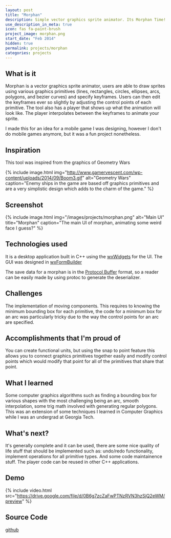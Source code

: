 ```yaml
---
layout: post
title: "Morphan"
description: Simple vector graphics sprite animator. Its Morphan Time!
use_description_in_meta: true
icon: fas fa-paint-brush
project_image: morphan.png
start_date: "Feb 2014"
hidden: true
permalink: projects/morphan
categories: projects
---
```

## What is it
Morphan is a vector graphics sprite animator, users are able to draw sprites using various graphics primitives (lines, rectangles, circles, ellipses, arcs, polygons, and bezier curves) and specify keyframes.  Users can then edit the keyframes ever so slightly by adjusting the control points of each primitive.  The tool also has a player that shows up what the animation will look like. The player interpolates between the keyframes to animate your sprite.

I made this for an idea for a mobile game I was designing, however I don't do mobile games anymore, but it was a fun project nonetheless.

## Inspiration
This tool was inspired from the graphics of Geometry Wars

{% include image.html
            img="http://www.gamervescent.com/wp-content/uploads/2014/09/Boom3.gif"
            alt="Geometry Wars"
            caption="Enemy ships in the game are based off graphics primitives and are a very simplistic design which adds to the charm of the game." %}

## Screenshot

{% include image.html
            img="/images/projects/morphan.png"
            alt="Main UI"
            title="Morphan"
            caption="The main UI of morphan, animating some weird face I guess?" %}

## Technologies used
It is a desktop application built in C++ using the [wxWidgets](http://www.wxwidgets.org/) for the UI.  The GUI was designed in [wxFormBuilder](https://sourceforge.net/projects/wxformbuilder/)

The save data for a morphan is in the [Protocol Buffer](https://developers.google.com/protocol-buffers/) format, so a reader can be easily made by using protoc to generate the deserializer.

## Challenges
The implementation of moving components.  This requires to knowing the minimum bounding box for each primitive, the code for a minimum box for an arc was particularly tricky due to the way the control points for an arc are specified.

## Accomplishments that I'm proud of
You can create functional units, but using the snap to point feature this allows you to connect graphics primitives together easily and modify control points which would modify that point for all of the primitives that share that point.

## What I learned
Some computer graphics algorithms such as finding a bounding box for various shapes with the most challenging being an arc, smooth interpolation, some trig math involved with generating regular polygons. This was an extension of some techniques I learned in Computer Graphics while I was an undergrad at Georgia Tech.

## What's next?
It's generally complete and it can be used, there are some nice quality of life stuff that should be implemented such as: undo/redo functionality, implement operations for all primitive types.  And some code maintainence stuff.  The player code can be reused in other C++ applications.

## Demo
{% include video.html
            src="https://drive.google.com/file/d/0B6g7zcZaFwPTNzRVN3hzSjQ2eWM/preview" %}

## Source Code
[github](https://github.com/TricksterGuy/Morphan)
